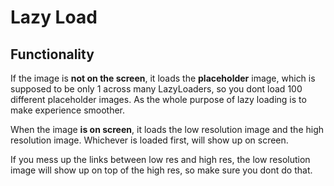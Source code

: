# Lazy Load

## Functionality

If the image is **not on the screen**, it loads the **placeholder** image, which is supposed to be only 1 across many LazyLoaders, so you dont load 100 different placeholder images. As the whole purpose of lazy loading is to make experience smoother.

When the image **is on screen**, it loads the low resolution image and the high resolution image. Whichever is loaded first, will show up on screen.

If you mess up the links between low res and high res, the low resolution image will show up on top of the high res, so make sure you dont do that.
